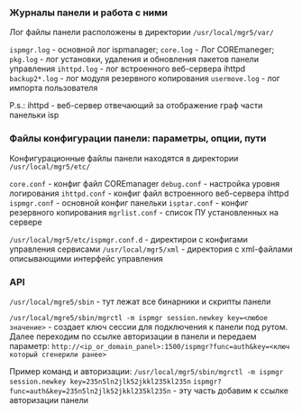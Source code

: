
### Журналы панели и работа с ними

Лог файлы панели расположены в директории `/usr/local/mgr5/var/`

`ispmgr.log` - основной лог ispmanager;
`core.log` - Лог COREmaneger;
`pkg.log` - лог установки, удаления и обновления пакетов панели управления
`ihttpd.log` - лог встроенного веб-сервера ihttpd
`backup2*.log` - лог модуля резервного копирования
`usermove.log` - лог импорта пользователя

P.s.: ihttpd - веб-сервер отвечающий за отображение граф части панельки isp
### Файлы конфигурации панели: параметры, опции, пути

Конфигурационные файлы панели находятся в директории `/usr/local/mgr5/etc/`

`core.conf` - конфиг файл COREmanager
`debug.conf` - настройка уровня логирования
`ihttpd.conf` - конфиг файл встроенного веб-сервера ihttpd
`ispmgr.conf` - основной конфиг панельки
`isptar.conf` - конфиг резервного копирования
`mgrlist.conf` - список ПУ установленных на сервере

`/usr/local/mgr5/etc/ispmgr.conf.d` - директирои с конфигами управления сервисами
`/usr/local/mgr5/xml` - директория с xml-файлами описывающими интерфейс управления

### API

`/usr/local/mgre5/sbin` - тут лежат все бинарники и скрипты панели

`/usr/local/mgre5/sbin/mgrctl -m ispmgr session.newkey key=<любое значение>` - создает ключ сессии для подключения к панели под рутом. Далее переходим по ссылке авторизации в панели и передаем параметр:
`http://<ip_or_domain_panel>:1500/ispmgr?func=auth&key=<ключ который сгенерили ранее>`

Пример команд и авторизации:
`/usr/local/mgr5/sbin/mgrctl -m ispmgr session.newkey key=235n5ln2jlk52jkkl235kl235n`
`ispmgr?func=auth&key=235n5ln2jlk52jkkl235kl235n` - эту часть добавим к ссылке авторизации панели